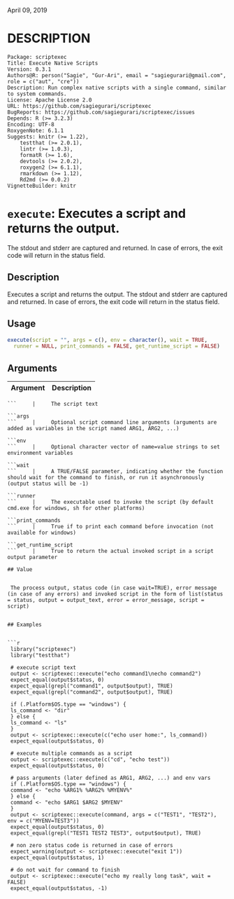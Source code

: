 

<!-- toc -->

April 09, 2019

# DESCRIPTION


```
Package: scriptexec
Title: Execute Native Scripts
Version: 0.3.1
Authors@R: person("Sagie", "Gur-Ari", email = "sagiegurari@gmail.com", role = c("aut", "cre"))
Description: Run complex native scripts with a single command, similar to system commands.
License: Apache License 2.0
URL: https://github.com/sagiegurari/scriptexec
BugReports: https://github.com/sagiegurari/scriptexec/issues
Depends: R (>= 3.2.3)
Encoding: UTF-8
RoxygenNote: 6.1.1
Suggests: knitr (>= 1.22),
    testthat (>= 2.0.1),
    lintr (>= 1.0.3),
    formatR (>= 1.6),
    devtools (>= 2.0.2),
    roxygen2 (>= 6.1.1),
    rmarkdown (>= 1.12),
    Rd2md (>= 0.0.2)
VignetteBuilder: knitr
```


# `execute`: Executes a script and returns the output.
 The stdout and stderr are captured and returned.
 In case of errors, the exit code will return in the status field.

## Description


 Executes a script and returns the output.
 The stdout and stderr are captured and returned.
 In case of errors, the exit code will return in the status field.


## Usage


```r
execute(script = "", args = c(), env = character(), wait = TRUE,
  runner = NULL, print_commands = FALSE, get_runtime_script = FALSE)

```


## Arguments

Argument      |Description
------------- |----------------

```script
```     |     The script text

```args
```     |     Optional script command line arguments (arguments are added as variables in the script named ARG1, ARG2, ...)

```env
```     |     Optional character vector of name=value strings to set environment variables

```wait
```     |     A TRUE/FALSE parameter, indicating whether the function should wait for the command to finish, or run it asynchronously (output status will be -1)

```runner
```     |     The executable used to invoke the script (by default cmd.exe for windows, sh for other platforms)

```print_commands
```     |     True if to print each command before invocation (not available for windows)

```get_runtime_script
```     |     True to return the actual invoked script in a script output parameter

## Value


 The process output, status code (in case wait=TRUE), error message (in case of any errors) and invoked script in the form of list(status = status, output = output_text, error = error_message, script = script)


## Examples


```r 
 library("scriptexec")
 library("testthat")
 
 # execute script text
 output <- scriptexec::execute("echo command1\necho command2")
 expect_equal(output$status, 0)
 expect_equal(grepl("command1", output$output), TRUE)
 expect_equal(grepl("command2", output$output), TRUE)
 
 if (.Platform$OS.type == "windows") {
 ls_command <- "dir"
 } else {
 ls_command <- "ls"
 }
 output <- scriptexec::execute(c("echo user home:", ls_command))
 expect_equal(output$status, 0)
 
 # execute multiple commands as a script
 output <- scriptexec::execute(c("cd", "echo test"))
 expect_equal(output$status, 0)
 
 # pass arguments (later defined as ARG1, ARG2, ...) and env vars
 if (.Platform$OS.type == "windows") {
 command <- "echo %ARG1% %ARG2% %MYENV%"
 } else {
 command <- "echo $ARG1 $ARG2 $MYENV"
 }
 output <- scriptexec::execute(command, args = c("TEST1", "TEST2"), env = c("MYENV=TEST3"))
 expect_equal(output$status, 0)
 expect_equal(grepl("TEST1 TEST2 TEST3", output$output), TRUE)
 
 # non zero status code is returned in case of errors
 expect_warning(output <- scriptexec::execute("exit 1"))
 expect_equal(output$status, 1)
 
 # do not wait for command to finish
 output <- scriptexec::execute("echo my really long task", wait = FALSE)
 expect_equal(output$status, -1)

``` 

